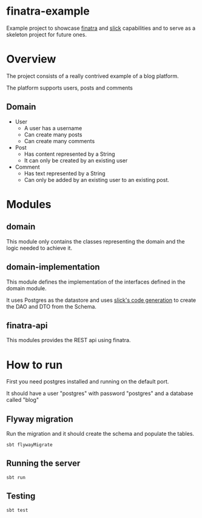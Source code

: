 # finatra-example
Example project to showcase [finatra](https://twitter.github.io/finatra/) and [slick](http://slick.lightbend.com/) capabilities and to serve as a skeleton project for future ones.

# Overview
The project consists of a really contrived example of a blog platform.

The platform supports users, posts and comments

## Domain
* User
  * A user has a username
  * Can create many posts
  * Can create many comments
* Post
  * Has content represented by a String
  * It can only be created by an existing user
* Comment
  * Has text represented by a String
  * Can only be added by an existing user to an existing post.


# Modules

## domain
This module only contains the classes representing the domain and the logic needed to achieve it.

## domain-implementation
This module defines the implementation of the interfaces defined in the domain module.

It uses Postgres as the datastore and uses [slick's code generation](http://slick.lightbend.com/doc/3.1.0/code-generation.html)
to create the DAO and DTO from the Schema.

## finatra-api
This modules provides the REST api using finatra.


# How to run

First you need postgres installed and running on the default port.

It should have a user "postgres" with password "postgres" and a database called "blog"

## Flyway migration
Run the migration and it should create the schema and populate the tables.
```
sbt flywayMigrate
```

## Running the server
```
sbt run
```

## Testing
```
sbt test
```
